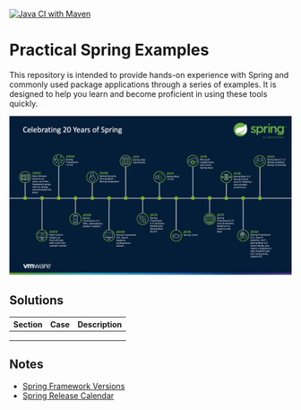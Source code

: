 [![Java CI with Maven](https://github.com/ibrahimatay/Practical-Spring-Examples/actions/workflows/maven.yml/badge.svg)](https://github.com/ibrahimatay/Practical-Spring-Examples/actions/workflows/maven.yml)

# Practical Spring Examples

This repository is intended to provide hands-on experience with Spring and commonly used package applications through a series of examples. It is designed to help you learn and become proficient in using these tools quickly.

![image](/docs/Celebrating-20-Years-of-Spring.jpeg)

## Solutions

| Section | Case | Description |
|---------|------|-------------|
|         |      |             |
|         |      |             |
|         |      |             |

## Notes
- [Spring Framework Versions](https://github.com/spring-projects/spring-framework/wiki/Spring-Framework-Versions)
- [Spring Release Calendar](https://calendar.spring.io/)
